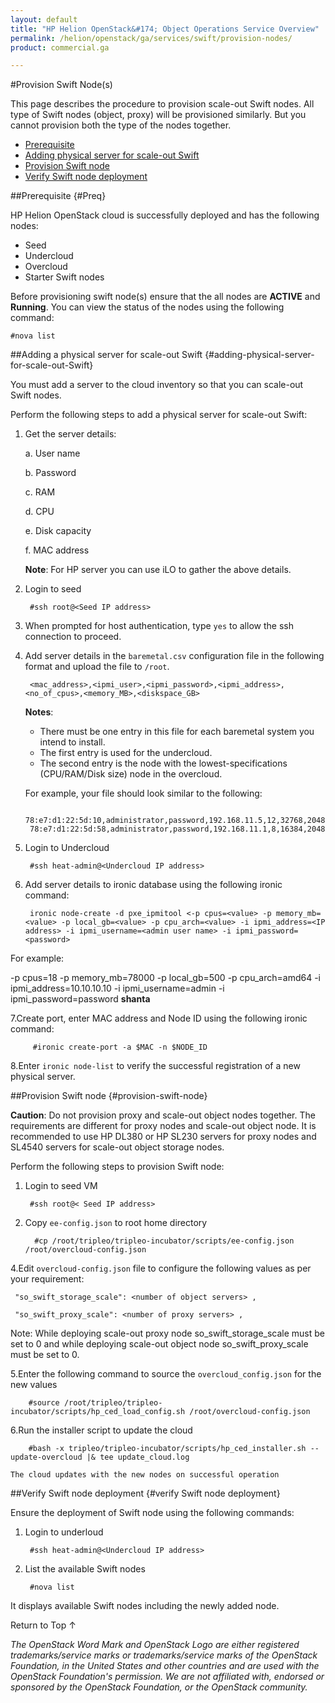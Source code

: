 ```yaml
---
layout: default
title: "HP Helion OpenStack&#174; Object Operations Service Overview"
permalink: /helion/openstack/ga/services/swift/provision-nodes/
product: commercial.ga

---
```

<!--UNDER REVISION-->

<script>

function PageRefresh {
onLoad="window.refresh"
}

PageRefresh();

</script>

<!--
<p style="font-size: small;"> <a href="/helion/openstack/ga/services/object/overview/">&#9664; PREV</a> | <a href="/helion/openstack/services/overview/">&#9650; UP</a> | <a href=" /helion/openstack/ga/services/swift/deployment/"> NEXT &#9654</a> </p>-->


#Provision Swift Node(s) 

This page describes the procedure to provision scale-out Swift nodes. All type of Swift nodes (object, proxy) will be provisioned similarly. But you cannot provision both the type of the nodes together.

* [Prerequisite](#Preq)
* [Adding physical server for scale-out Swift](#adding-physical-server-for-scale-out-Swift) 
* [Provision Swift node](#provision-swift-node)
* [Verify Swift node deployment](#verify-Swift-node-deployment)

##Prerequisite {#Preq}

HP Helion OpenStack cloud is successfully deployed and has the following nodes: 

* Seed
* Undercloud
* Overcloud 
* Starter Swift nodes 

Before provisioning swift node(s) ensure that the all nodes are **ACTIVE** and  **Running**.
You can view the status of the nodes using the following command:

	#nova list

##Adding a physical server for scale-out Swift {#adding-physical-server-for-scale-out-Swift}

You must add a server to the cloud inventory so that you can scale-out Swift nodes. 

Perform the following steps to add  a physical server for scale-out Swift:

1. Get the server details:

	 a. User name

	b. Password
	
	c. RAM
	
	d. CPU
	
	e. Disk capacity
	
	f. MAC address

	**Note**: For HP server you can use iLO to gather the above details.

2. Login to seed 

		#ssh root@<Seed IP address> 

3. When prompted for host authentication, type `yes` to allow the ssh connection to proceed.

4. Add server details in the `baremetal.csv` configuration file  in the following format and upload the file to `/root`.

		<mac_address>,<ipmi_user>,<ipmi_password>,<ipmi_address>,<no_of_cpus>,<memory_MB>,<diskspace_GB>

	**Notes**: 

	- There must be one entry in this file for each baremetal system you intend to install.
	- The first entry is used for the undercloud.
	- The second entry is the node with the lowest-specifications (CPU/RAM/Disk size) node in the overcloud.

	For example, your file should look similar to the following:

		78:e7:d1:22:5d:10,administrator,password,192.168.11.5,12,32768,2048   
		78:e7:d1:22:5d:58,administrator,password,192.168.11.1,8,16384,2048

5. Login to Undercloud 

		#ssh heat-admin@<Undercloud IP address> 

6. Add server details to ironic database using the following ironic command:

 		ironic node-create -d pxe_ipmitool <-p cpus=<value> -p memory_mb=<value> -p local_gb=<value> -p cpu_arch=<value> -i ipmi_address=<IP address> -i ipmi_username=<admin user name> -i ipmi_password=<password> 

For example:

 -p cpus=18 -p memory&#095;mb=78000 -p local&#095;gb=500 -p cpu&#095;arch=amd64 -i ipmi&#095;address=10.10.10.10 -i ipmi&#095;username=admin -i ipmi&#095;password=password **shanta**

7.Create port, enter MAC address and Node ID  using the following ironic command: 
 	
 		 #ironic create-port -a $MAC -n $NODE_ID
 
8.Enter `ironic node-list` to verify the successful registration of a new physical server.

##Provision Swift node {#provision-swift-node}

**Caution**: Do not provision proxy and scale-out object nodes together. The requirements are different for proxy nodes and scale-out object node. It is recommended to use HP DL380 or HP SL230 servers for proxy nodes and SL4540 servers for scale-out object storage nodes. 


Perform the following steps to provision Swift node:

1. Login to seed VM

		#ssh root@< Seed IP address>

2. Copy `ee-config.json` to root home directory

		 #cp /root/tripleo/tripleo-incubator/scripts/ee-config.json /root/overcloud-config.json

4.Edit `overcloud-config.json` file to configure the following values as per your requirement:
 
 
	 "so_swift_storage_scale": <number of object servers> , 
	
	 "so_swift_proxy_scale": <number of proxy servers> ,

Note: While deploying scale-out proxy node so_swift_storage_scale must be set to 0 and while deploying scale-out object node so_swift_proxy_scale must be set to 0.
 
5.Enter the following command to source the `overcloud_config.json`  for the new values

		#source /root/tripleo/tripleo-incubator/scripts/hp_ced_load_config.sh /root/overcloud-config.json

6.Run the installer script to update the cloud

		#bash -x tripleo/tripleo-incubator/scripts/hp_ced_installer.sh --update-overcloud |& tee update_cloud.log

	The cloud updates with the new nodes on successful operation

##Verify Swift node deployment {#verify Swift node deployment}

Ensure the deployment of Swift node using the following commands:

1. Login to underloud

		#ssh heat-admin@<Undercloud IP address> 

2. List the available Swift nodes

		#nova list

It displays available Swift nodes including the newly added node.


<a href="#top" style="padding:14px 0px 14px 0px; text-decoration: none;"> Return to Top &#8593; </a>





*The OpenStack Word Mark and OpenStack Logo are either registered trademarks/service marks or trademarks/service marks of the OpenStack Foundation, in the United States and other countries and are used with the OpenStack Foundation's permission. We are not affiliated with, endorsed or sponsored by the OpenStack Foundation, or the OpenStack community.*